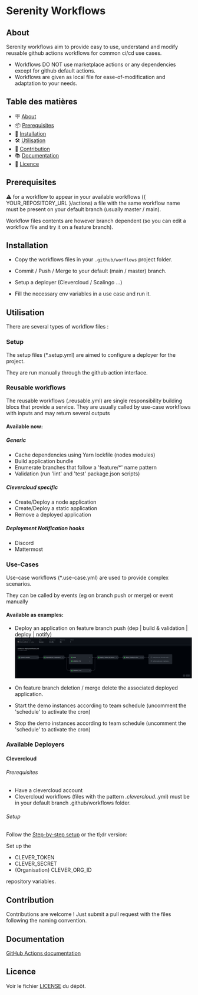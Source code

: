 # Serenity Workflows

## About

Serenity workflows aim to provide easy to use, understand and modify reusable github actions workflows for common ci/cd use cases.

- Workflows DO NOT use marketplace actions or any dependencies except for github default actions.
- Workflows are given as local file for ease-of-modification and adaptation to your needs.

## Table des matières

- 🪧 [About](#about)
- 📦 [Prerequisites](#prerequisites)
- 🚀 [Installation](#installation)
- 🛠️ [Utilisation](#utilisation)
- 🤝 [Contribution](#contribution)
- 📚 [Documentation](#documentation)
- 📝 [Licence](#licence)

## Prerequisites

:warning: for a workflow to appear in your available workflows ({ YOUR_REPOSITORY_URL }/actions) a file with the same workflow name must be present on your default branch (usually master / main).

Workflow files contents are however branch dependent (so you can edit a workflow file and try it on a feature branch).


## Installation

- Copy the workflows files in your `.github/worflows` project folder.

- Commit / Push / Merge to your default (main / master) branch.

- Setup a deployer (Clevercloud / Scalingo ...)

- Fill the necessary env variables in a use case and run it.

## Utilisation

There are several types of workflow files :

### Setup
The setup files (*.setup.yml) are aimed to configure a deployer for the project.

They are run manually through the github action interface.

### Reusable workflows
The reusable workflows (.reusable.yml) are single responsibility building blocs that provide a service.
They are usually called by use-case workflows with inputs and may return several outputs

#### Available now:
##### Generic
- Cache dependencies using Yarn lockfile (nodes modules)
- Build application bundle
- Enumerate branches that follow a 'feature/*' name pattern
- Validation (run 'lint' and 'test' package.json scripts) 

##### Clevercloud specific
- Create/Deploy a node application
- Create/Deploy a static application
- Remove a deployed application

##### Deployment Notification hooks
- Discord
- Mattermost

### Use-Cases
Use-case workflows (*.use-case.yml) are used to provide complex scenarios.

They can be called by events (eg on branch push or merge) or event manually

#### Available as examples:
- Deploy an application on feature branch push (dep | build & validation | deploy | notify)
![dac_feature_branch_deploy.png](./docs/assets/dac_feature_branch_deploy.png)

- On feature branch deletion / merge delete the associated deployed application.
- Start the demo instances according to team schedule (uncomment the 'schedule' to activate the cron)
- Stop the demo instances according to team schedule (uncomment the 'schedule' to activate the cron)

### Available Deployers
#### Clevercloud

###### Prerequisites
- Have a clevercloud account
- Clevercloud workflows (files with the pattern *.clevercloud.*.yml) must be in your default branch .github/workflows folder.

###### Setup
Follow the [Step-by-step setup](./docs/clevercloud/clevercloud.md) or the tl;dr version:

Set up the
- CLEVER_TOKEN
- CLEVER_SECRET
- (Organisation) CLEVER_ORG_ID

repository variables.



## Contribution
Contributions are welcome ! Just submit a pull request with the files following the naming convention.

## Documentation
[GitHub Actions documentation](https://docs.github.com/en/actions)

## Licence

Voir le fichier [LICENSE](./LICENSE.md) du dépôt.
